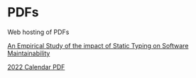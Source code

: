 # PDFs
Web hosting of PDFs


[An Empirical Study of the impact of Static Typing on Software Maintainability](https://github.com/mitchwyle/PDFs/blob/main/An_empirical_study_on_the_impact_of_stat.pdf)

[2022 Calendar PDF](https://https://github.com/mitchwyle/PDFs/blob/main/2022.pdf)
